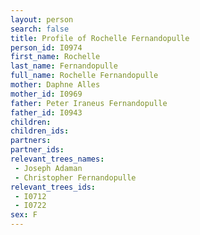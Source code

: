 ```yaml
---
layout: person
search: false
title: Profile of Rochelle Fernandopulle
person_id: I0974
first_name: Rochelle
last_name: Fernandopulle
full_name: Rochelle Fernandopulle
mother: Daphne Alles
mother_id: I0969
father: Peter Iraneus Fernandopulle
father_id: I0943
children:
children_ids:
partners:
partner_ids:
relevant_trees_names:
 - Joseph Adaman
 - Christopher Fernandopulle
relevant_trees_ids:
 - I0712
 - I0722
sex: F
---
```



